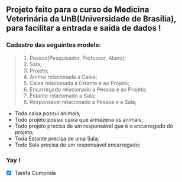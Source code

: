 ## Projeto feito para o curso de Medicina Veterinária da UnB(Universidade de Brasília), para facilitar a entrada e saída de dados !

### Cadastro das seguintes models:
> 1. Pessoa(Pesquisador, Professor, Aluno);
> 2. Sala;
> 3. Projeto;
> 4. Animal relacionada a Caixa;
> 5. Caixa relacionada a Estante e ao Projeto;
> 6. Encarregado relacionado a Pessoa e ao Projeto;
> 7. Estante relacionado a Sala;
> 8. Responsavel relacionado a Pessoa e a Sala;

* Toda caixa possui animais;
* Todo projeto possui caixa que armazena os animais;
* Todo projeto precisa de um responsável que é o encarregado do projeto;
* Toda Estante precisa de uma Sala;
* Todo Sala precisa de um responsável encarregado;

### Yay !
- [x] Tarefa Cumprida
